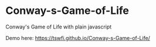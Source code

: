 # Conway-s-Game-of-Life

Conway's Game of Life with plain javascript

Demo here: https://tswfi.github.io/Conway-s-Game-of-Life/
